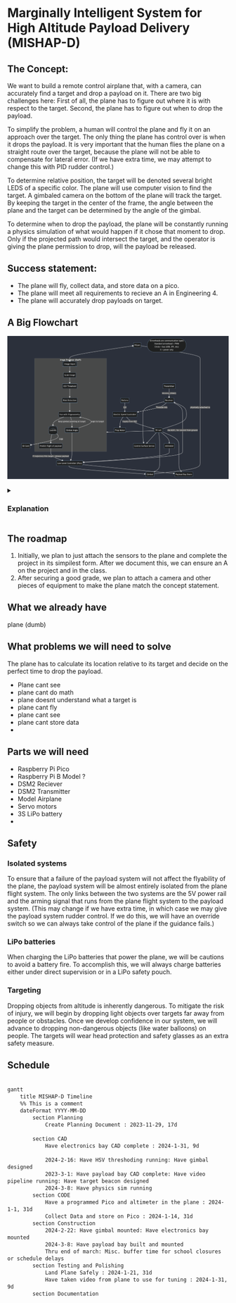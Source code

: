 # Marginally Intelligent System for High Altitude Payload Delivery (MISHAP-D)
## The Concept:
We want to build a remote control airplane that, with a camera, can accurately find a target and drop a payload on it. There are two big challenges here: First of all, the plane has to figure out where it is with respect to the target. Second, the plane has to figure out when to drop the payload.

To simplify the problem, a human will control the plane and fly it on an approach over the target. The only thing the plane has control over is when it drops the payload. It is very important that the human flies the plane on a straight route over the target, because the plane will not be able to compensate for lateral error. (If we have extra time, we may attempt to change this with PID rudder control.)

To determine relative position, the target will be denoted several bright LEDS of a specific color. The plane will use computer vision to find the target. A gimbaled camera on the bottom of the plane will track the target. By keeping the target in the center of the frame, the angle between the plane and the target can be determined by the angle of the gimbal.

To determine when to drop the payload, the plane will be constantly running a physics simulation of what would happen if it chose that moment to drop. Only if the projected path would intersect the target, and the operator is giving the plane permission to drop, will the payload be released.

## Success statement:
* The plane will fly, collect data, and store data on a pico.
* The plane will meet all requirements to recieve an A in Engineering 4.
* The plane will accurately drop payloads on target.
## A Big Flowchart
![A big flowchart, code in system-diagram.mflow](/assets/system-diagram.png)
<details>
<summary><h3> Explanation</h3></summary>
This is a diagram of how the system on the plane will work. Everything starts with the camera, which is mounted on a gimbal under the plane. It feeds video into a Raspberry Pi (not pico). That will run an image processing pipeline that isolates the target's beacons. Using these beacons, it will then determine the correction needed to adjust the gimbal to continue pointing at the target. Additionaly, this data will be used to calculate the plane's location relative to the target with a bit of trigonometry. The location will be logged, and a physics simulation will be run to see where the payload would land if it was dropped at that moment in time. If the payload would hit the target, and the payload drop is armed, the payload will be dropped. The command to drop the payload and the commands to keep the gimbal on target will be sent over USB to a Raspberry Pi Pico, which will serve as the low-level controller. The Pico will control the gimbal and payload bay servos, and it will also be connected to the altimeter that provides height data to the navigation system. Finally, the control surfaces and propellers of the plane will be directly controlled by an RC reciever. The only link between the plane flight system and the payload system is the arming signal, which is a simple PPM signal that runs from the reciever into the Pico. This ensures that errors in the payload system cannot result in loss of control of the plane.
</details>

## The roadmap
1. Initially, we plan to just attach the sensors to the plane and complete the project in its simpilest form. After we document this, we can ensure an A on the project and in the class.
2. After securing a good grade, we plan to attach a camera and other pieces of equipment to make the plane match the concept statement.
## What we already have
plane (dumb)
## What problems we will need to solve
The plane has to calculate its location relative to its target and decide on the perfect time to drop the payload.
* Plane cant see
* plane cant do math
* plane doesnt understand what a target is
* plane cant fly
* plane cant see
* plane cant store data
* 

## Parts we will need
* Raspberry Pi Pico
* Raspberry Pi B Model ?
* DSM2 Reciever
* DSM2 Transmitter
* Model Airplane
* Servo motors
* 3S LiPo battery
*   
## Safety
### Isolated systems
To ensure that a failure of the payload system will not affect the flyability of the plane, the payload system will be almost entirely isolated from the plane flight system. The only links between the two systems are the 5V power rail and the arming signal that runs from the plane flight system to the payload system. (This may change if we have extra time, in which case we may give the payload system rudder control. If we do this, we will have an override switch so we can always take control of the plane if the guidance fails.) 
### LiPo batteries
When charging the LiPo batteries that power the plane, we will be cautions to avoid a battery fire. To accomplish this, we will always charge batteries either under direct supervision or in a LiPo safety pouch.
### Targeting
Dropping objects from altitude is inherently dangerous. To mitigate the risk of injury, we will begin by dropping light objects over targets far away from people or obstacles. Once we develop confidence in our system, we will advance to dropping non-dangerous objects (like water balloons) on people. The targets will wear head protection and safety glasses as an extra safety measure.
## Schedule
```mermaid

gantt
    title MISHAP-D Timeline
    %% This is a comment
    dateFormat YYYY-MM-DD
        section Planning 
            Create Planning Document : 2023-11-29, 17d           
            
        section CAD
            Have electronics bay CAD complete : 2024-1-31, 9d
            
            2024-2-16: Have HSV threshoding running: Have gimbal designed
            2023-3-1: Have payload bay CAD complete: Have video pipeline running: Have target beacon designed
            2024-3-8: Have physics sim running
        section CODE
            Have a programmed Pico and altimeter in the plane : 2024-1-1, 31d
            Collect Data and store on Pico : 2024-1-14, 31d
        section Construction
            2024-2-22: Have gimbal mounted: Have electronics bay mounted
            2024-3-8: Have payload bay built and mounted
            Thru end of march: Misc. buffer time for school closures or schedule delays
        section Testing and Polishing
            Land Plane Safely : 2024-1-21, 31d
            Have taken video from plane to use for tuning : 2024-1-31, 9d
        section Documentation
          
```